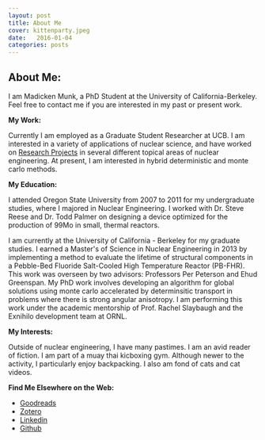 ```yaml
---
layout: post
title: About Me
cover: kittenparty.jpeg
date:   2016-01-04
categories: posts
---
```


## About Me: 
 
I am Madicken Munk, a PhD Student at the University of California-Berkeley. Feel free to contact me if you are interested in my past or present work.  

**My Work:**

Currently I am employed as a Graduate Student Researcher at UCB. I am interested in a variety of applications of nuclear science, and have worked on [Research Projects](/posts/2014/10/18/projects.html) in several different topical areas of nuclear engineering. At present, I am interested in hybrid deterministic and monte carlo methods. 

**My Education:** 

I attended Oregon State University from 2007 to 2011 for my undergraduate studies, where I majored in Nuclear Engineering. I worked with Dr. Steve Reese and Dr. Todd Palmer on designing a device optimized for the production of 99Mo in small, thermal reactors. 

I am currently at the University of California - Berkeley for my graduate studies. I earned a Master's of Science in Nuclear Engineering in 2013 by implementing a method to evaluate the lifetime of structural components in a Pebble-Bed Fluoride Salt-Cooled High Temperature Reactor (PB-FHR). This work was overseen by two advisors: Professors Per Peterson and Ehud Greenspan. My PhD work involves developing an algorithm for global solutions using monte carlo accelerated by determinsitic transport in problems where there is strong angular anisotropy. I am performing this work under the academic mentorship of Prof. Rachel Slaybaugh and the Exnihilo development team at ORNL. 

**My Interests:**
 
Outside of nuclear engineering, I have many pastimes. I am an avid reader of fiction. I am part of a muay thai kicboxing gym. Although newer to the activity, I particularly enjoy backpacking. I also am fond of cats and cat videos. 

**Find Me Elsewhere on the Web:**

 * [Goodreads](http://www.goodreads.com/user/show/1247452-madicken)
 * [Zotero](http://www.zotero.org/munkm)
 * [Linkedin](http://www.linkedin.com/pub/madicken-munk/b/a84/36a)
 * [Github](http://www.github.com/munkm)



